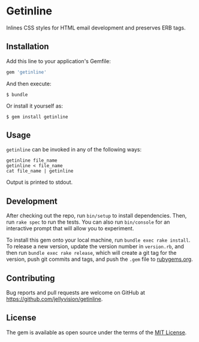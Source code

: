 # Getinline

Inlines CSS styles for HTML email development and preserves ERB tags.

## Installation

Add this line to your application's Gemfile:

```ruby
gem 'getinline'
```

And then execute:

    $ bundle

Or install it yourself as:

    $ gem install getinline

## Usage

`getinline` can be invoked in any of the following ways:

```shell
getinline file_name
getinline < file_name
cat file_name | getinline
```

Output is printed to stdout.

## Development

After checking out the repo, run `bin/setup` to install dependencies. Then, run `rake spec` to run the tests. You can also run `bin/console` for an interactive prompt that will allow you to experiment.

To install this gem onto your local machine, run `bundle exec rake install`. To release a new version, update the version number in `version.rb`, and then run `bundle exec rake release`, which will create a git tag for the version, push git commits and tags, and push the `.gem` file to [rubygems.org](https://rubygems.org).

## Contributing

Bug reports and pull requests are welcome on GitHub at https://github.com/jellyvision/getinline.


## License

The gem is available as open source under the terms of the [MIT License](http://opensource.org/licenses/MIT).
